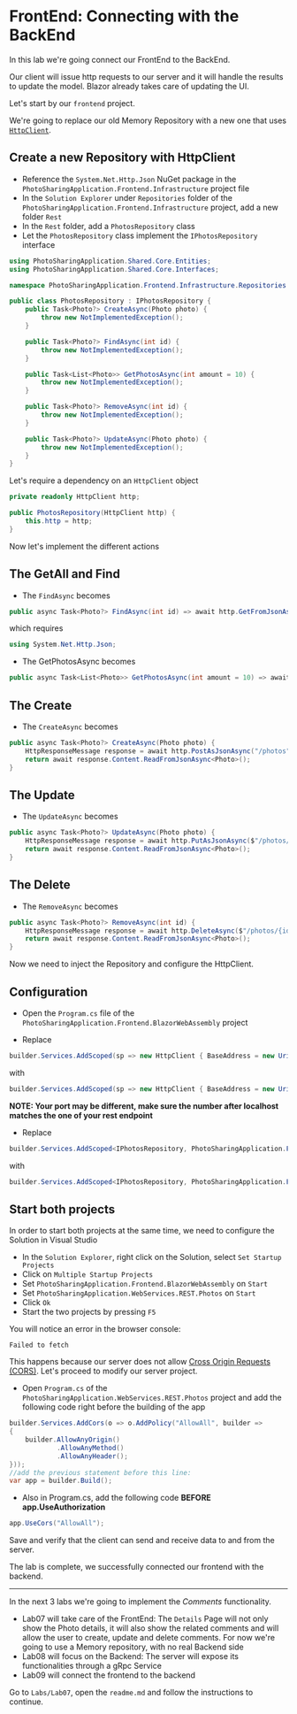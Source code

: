 # FrontEnd: Connecting with the BackEnd

In this lab we're going connect our FrontEnd to the BackEnd.

Our client will issue http requests to our server and it will handle the results to update the model. Blazor already takes care of updating the UI.

Let's start by our `frontend` project.

We're going to replace our old Memory Repository with a new one that uses [`HttpClient`](https://docs.microsoft.com/en-us/aspnet/core/blazor/call-web-api?view=aspnetcore-6.0).

## Create a new Repository with HttpClient

- Reference the `System.Net.Http.Json` NuGet package in the `PhotoSharingApplication.Frontend.Infrastructure` project file
- In the `Solution Explorer` under `Repositories` folder of the `PhotoSharingApplication.Frontend.Infrastructure` project, add a new folder `Rest`
- In the `Rest` folder, add a `PhotosRepository` class
- Let the `PhotosRepository` class implement the `IPhotosRepository` interface

```cs
using PhotoSharingApplication.Shared.Core.Entities;
using PhotoSharingApplication.Shared.Core.Interfaces;

namespace PhotoSharingApplication.Frontend.Infrastructure.Repositories.Rest;

public class PhotosRepository : IPhotosRepository {
    public Task<Photo?> CreateAsync(Photo photo) {
        throw new NotImplementedException();
    }

    public Task<Photo?> FindAsync(int id) {
        throw new NotImplementedException();
    }

    public Task<List<Photo>> GetPhotosAsync(int amount = 10) {
        throw new NotImplementedException();
    }

    public Task<Photo?> RemoveAsync(int id) {
        throw new NotImplementedException();
    }

    public Task<Photo?> UpdateAsync(Photo photo) {
        throw new NotImplementedException();
    }
}
```

Let's require a dependency on an `HttpClient` object

```cs
private readonly HttpClient http;

public PhotosRepository(HttpClient http) {
    this.http = http;
}
```

Now let's implement the different actions

## The GetAll and Find

- The `FindAsync` becomes

```cs
public async Task<Photo?> FindAsync(int id) => await http.GetFromJsonAsync<Photo>($"/photos/{id}");
```

which requires

```cs
using System.Net.Http.Json;
```

- The GetPhotosAsync becomes

```cs
public async Task<List<Photo>> GetPhotosAsync(int amount = 10) => await http.GetFromJsonAsync<List<Photo>>($"/photos");
```

## The Create

- The `CreateAsync` becomes

```cs
public async Task<Photo?> CreateAsync(Photo photo) {
    HttpResponseMessage response = await http.PostAsJsonAsync("/photos", photo);
    return await response.Content.ReadFromJsonAsync<Photo>();
}
```

## The  Update

- The `UpdateAsync` becomes

```cs
public async Task<Photo?> UpdateAsync(Photo photo) {
    HttpResponseMessage response = await http.PutAsJsonAsync($"/photos/{photo.Id}", photo);
    return await response.Content.ReadFromJsonAsync<Photo>();
}
```

## The Delete

- The `RemoveAsync` becomes

```cs
public async Task<Photo?> RemoveAsync(int id) {
    HttpResponseMessage response = await http.DeleteAsync($"/photos/{id}");
    return await response.Content.ReadFromJsonAsync<Photo>();
}
```

Now we need to inject the Repository and configure the HttpClient.

## Configuration

- Open the `Program.cs` file of the `PhotoSharingApplication.Frontend.BlazorWebAssembly` project

- Replace

```cs
builder.Services.AddScoped(sp => new HttpClient { BaseAddress = new Uri(builder.HostEnvironment.BaseAddress) });
```

with

```cs
builder.Services.AddScoped(sp => new HttpClient { BaseAddress = new Uri("https://localhost:7119/") });
```

**NOTE: Your port may be different, make sure the number after localhost matches the one of your rest endpoint**

- Replace 

```cs
builder.Services.AddScoped<IPhotosRepository, PhotoSharingApplication.Frontend.Infrastructure.Repositories.Memory.PhotosRepository>();
```

with

```cs
builder.Services.AddScoped<IPhotosRepository, PhotoSharingApplication.Frontend.Infrastructure.Repositories.Rest.PhotosRepository>();
```

## Start both projects

In order to start both projects at the same time, we need to configure the Solution in Visual Studio

- In the `Solution Explorer`, right click on the Solution, select `Set Startup Projects`
- Click on `Multiple Startup Projects`
- Set `PhotoSharingApplication.Frontend.BlazorWebAssembly` on `Start`
- Set `PhotoSharingApplication.WebServices.REST.Photos` on `Start`
- Click `Ok`
- Start the two projects by pressing `F5`

You will notice an error in the browser console: 

```
Failed to fetch
```

This happens because our server does not allow [Cross Origin Requests (CORS)](https://docs.microsoft.com/en-us/aspnet/core/security/cors?view=aspnetcore-6.0). Let's proceed to modify our server project.

- Open `Program.cs` of the `PhotoSharingApplication.WebServices.REST.Photos` project and add the following code right before the building of the app

```cs
builder.Services.AddCors(o => o.AddPolicy("AllowAll", builder =>
{
    builder.AllowAnyOrigin()
            .AllowAnyMethod()
            .AllowAnyHeader();
}));
//add the previous statement before this line:
var app = builder.Build();
```

- Also in Program.cs, add the following code **BEFORE app.UseAuthorization**  

```cs
app.UseCors("AllowAll");
```

Save and verify that the client can send and receive data to and from the server.

The lab is complete, we successfully connected our frontend with the backend.

---

In the next 3 labs we're going to implement the *Comments* functionality.

- Lab07 will take care of the FrontEnd:
The `Details` Page will not only show the Photo details, it will also show the related comments and will allow the user to create, update and delete comments. For now we're going to use a Memory repository, with no real Backend side
- Lab08 will focus on the Backend:
The server will expose its functionalities through a gRpc Service
- Lab09 will connect the frontend to the backend


Go to `Labs/Lab07`, open the `readme.md` and follow the instructions to continue.   